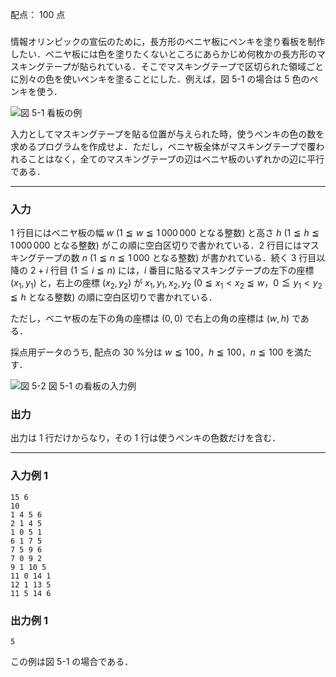 配点： $100$ 点

###

情報オリンピックの宣伝のために，長方形のベニヤ板にペンキを塗り看板を制作したい．ベニヤ板には色を塗りたくないところにあらかじめ何枚かの長方形のマスキングテープが貼られている．そこでマスキングテープで区切られた領域ごとに別々の色を使いペンキを塗ることにした．例えば，図 5-1 の場合は $5$ 色のペンキを使う．

![図 5-1 看板の例](https://img.atcoder.jp/joi2008ho/98542dd290c957697b2e29dc10bdd240.png)

入力としてマスキングテープを貼る位置が与えられた時，使うペンキの色の数を求めるプログラムを作成せよ．ただし，ベニヤ板全体がマスキングテープで覆われることはなく，全てのマスキングテープの辺はベニヤ板のいずれかの辺に平行である．

---

### 入力

$1$ 行目にはベニヤ板の幅 $w$ ($1 \leqq w \leqq 1\,000\,000$ となる整数) と高さ $h$ ($1 \leqq h \leqq 1\,000\,000$ となる整数) がこの順に空白区切りで書かれている．$2$ 行目にはマスキングテープの数 $n$ ($1 \leqq n \leqq 1\,000$ となる整数) が書かれている．続く $3$ 行目以降の $2 + i$ 行目 ($1 \leqq i \leqq n$) には，$i$ 番目に貼るマスキングテープの左下の座標 $(x_1, y_1)$ と，右上の座標 $(x_2, y_2)$ が $x_1, y_1, x_2, y_2$ ($0 \leqq x_1 < x_2 \leqq w$，$0 \leqq y_1 < y_2 \leqq h$ となる整数) の順に空白区切りで書かれている．

ただし，ベニヤ板の左下の角の座標は $(0, 0)$ で右上の角の座標は $(w, h)$ である．

採点用データのうち, 配点の $30$ %分は $w \leqq 100$，$h \leqq 100$，$n \leqq 100$ を満たす．

![図 5-2 図 5-1 の看板の入力例](https://img.atcoder.jp/joi2008ho/8f9d113e380edea957c95b68a20c9ab4.png)

### 出力

出力は $1$ 行だけからなり，その $1$ 行は使うペンキの色数だけを含む．

---

### 入力例 1

~~~
15 6
10
1 4 5 6
2 1 4 5
1 0 5 1
6 1 7 5
7 5 9 6
7 0 9 2
9 1 10 5
11 0 14 1
12 1 13 5
11 5 14 6
~~~

### 出力例 1

~~~
5
~~~

この例は図 5-1 の場合である．
